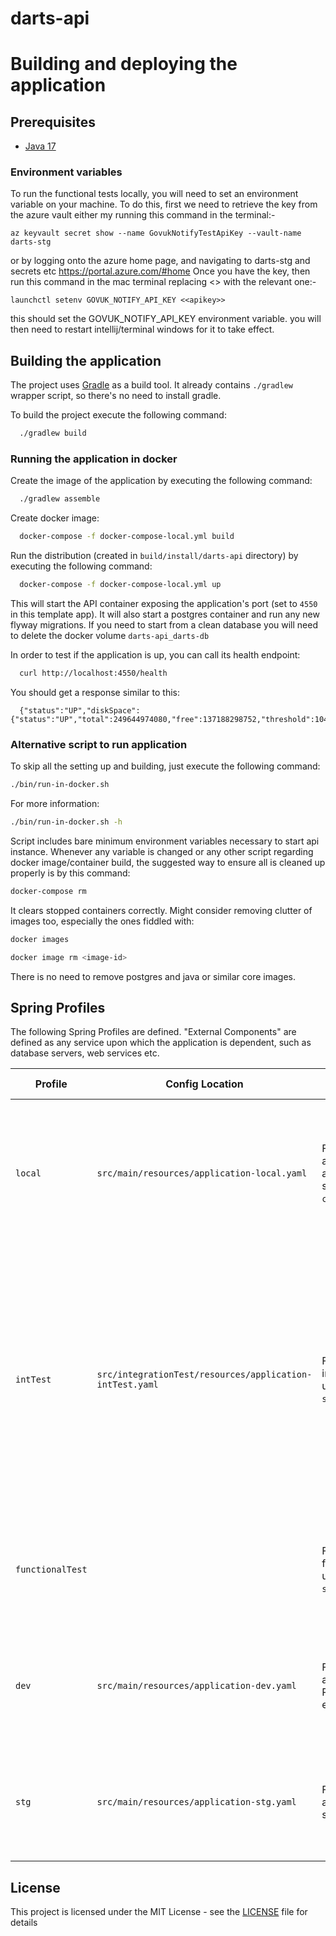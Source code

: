 # darts-api

# Building and deploying the application

## Prerequisites

- [Java 17](https://www.oracle.com/java)

### Environment variables
To run the functional tests locally, you will need to set an environment variable on your machine.
To do this, first we need to retrieve the key from the azure vault either my running this command in the terminal:-
```
az keyvault secret show --name GovukNotifyTestApiKey --vault-name darts-stg
```

or by logging onto the azure home page, and navigating to darts-stg and secrets etc
https://portal.azure.com/#home
Once you have the key, then run this command in the mac terminal replacing <<apikey>> with the relevant one:-
```
launchctl setenv GOVUK_NOTIFY_API_KEY <<apikey>>
```
this should set the GOVUK_NOTIFY_API_KEY environment variable. you will then need to restart intellij/terminal windows for it to take effect.

## Building the application

The project uses [Gradle](https://gradle.org) as a build tool. It already contains
`./gradlew` wrapper script, so there's no need to install gradle.

To build the project execute the following command:

```bash
  ./gradlew build
```

### Running the application in docker

Create the image of the application by executing the following command:

```bash
  ./gradlew assemble
```

Create docker image:

```bash
  docker-compose -f docker-compose-local.yml build
```

Run the distribution (created in `build/install/darts-api` directory)
by executing the following command:

```bash
  docker-compose -f docker-compose-local.yml up
```

This will start the API container exposing the application's port
(set to `4550` in this template app).  It will also start a postgres container
and run any new flyway migrations.  If you need to start from a clean database
you will need to delete the docker volume `darts-api_darts-db`

In order to test if the application is up, you can call its health endpoint:

```bash
  curl http://localhost:4550/health
```

You should get a response similar to this:

```
  {"status":"UP","diskSpace":{"status":"UP","total":249644974080,"free":137188298752,"threshold":10485760}}
```

### Alternative script to run application

To skip all the setting up and building, just execute the following command:

```bash
./bin/run-in-docker.sh
```

For more information:

```bash
./bin/run-in-docker.sh -h
```

Script includes bare minimum environment variables necessary to start api instance. Whenever any variable is changed or any other script regarding docker image/container build, the suggested way to ensure all is cleaned up properly is by this command:

```bash
docker-compose rm
```

It clears stopped containers correctly. Might consider removing clutter of images too, especially the ones fiddled with:

```bash
docker images

docker image rm <image-id>
```

There is no need to remove postgres and java or similar core images.

## Spring Profiles

The following Spring Profiles are defined. "External Components" are defined as any service upon which the application is dependent, such as database servers, web services etc.

| Profile          | Config Location                                          | Purpose                                                                                        | External Components                                                                                                                                                                                                             |
|------------------|----------------------------------------------------------|------------------------------------------------------------------------------------------------|---------------------------------------------------------------------------------------------------------------------------------------------------------------------------------------------------------------------------------|
| `local`          | `src/main/resources/application-local.yaml`              | For running the application locally as a docker compose stack with `docker-compose-local.yml`. | Provided as needed by `docker-compose-local.yml`. No external connectivity permitted outside the network boundary of the stack.                                                                                                 |
| `intTest`        | `src/integrationTest/resources/application-intTest.yaml` | For running integration tests under `src/integrationTest`.                                     | No interaction required or permitted, all external calls are mocked via embedded wiremock (for HTTP requests), an embedded database (for db queries) or `@MockBeans` for anything else. Spring Security is explicitly disabled. |
| `functionalTest` |                                                          | For running functional tests under `src/functionalTest`.                                       | Interaction permitted with "real" components, which may be services deployed to a test environment.                                                                                                                             |
| `dev`            | `src/main/resources/application-dev.yaml`                | For running the application in the Pull Request (dev) environment.                             | Interaction permitted with "real" components, which may be services deployed to a test environment.                                                                                                                             |
| `stg`            | `src/main/resources/application-stg.yaml`                | For running the application in the staging environment.                                        | Interaction permitted with "real" components, which may be services deployed to a test environment.                                                                                                                             |


## License

This project is licensed under the MIT License - see the [LICENSE](LICENSE) file for details

